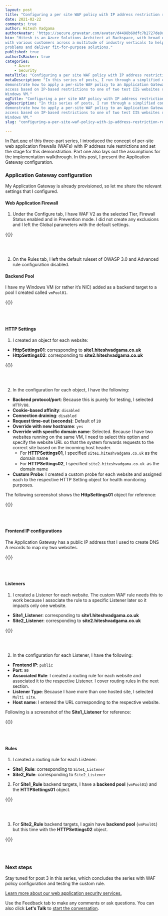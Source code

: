 ```yaml
---
layout: post
title: "Configuring a per site WAF policy with IP address restriction rules: Part two"
date: 2021-02-22
comments: true
author: Hitesh Vadgama
authorAvatar: 'https://secure.gravatar.com/avatar/d4498b60dfc7b2727de0dd451c67df5b'
bio: "Hitesh is an Azure Solutions Architect at Rackspace, with broad experience working
with various customers across a multitude of industry verticals to help solve technical
problems and deliver fit-for-purpose solutions."
published: true
authorIsRacker: true
categories:
    - Azure
    - Security
metaTitle: "Configuring a per site WAF policy with IP address restriction rules: Part two"
metaDescription: "In this series of posts, I run through a simplified configuration to
demonstrate how to apply a per-site WAF policy to an Application Gateway to control inbound
access based on IP-based restrictions to one of two test IIS websites running on a single
Windows VM."
ogTitle: "Configuring a per site WAF policy with IP address restriction rules: Part two"
ogDescription: "In this series of posts, I run through a simplified configuration to
demonstrate how to apply a per-site WAF policy to an Application Gateway to control inbound
access based on IP-based restrictions to one of two test IIS websites running on a single
Windows VM."
slug: "configuring-a-per-site-waf-policy-with-ip-address-restriction-rules-part-two"

---
```


In [Part one](https://docs.rackspace.com/blog/configuring-a-per-site-waf-policy-with-ip-address-restriction-rules-part-one/)
of this three-part series, I introduced the concept of per-site web application firewalls
(WAFs) with IP address rule restrictions and set the stage for this demonstration. Part one
also lays out the assumptions for the implementation walkthrough. In this post, I present
the Application Gateway configuration.

<!--more-->

### Application Gateway configuration

My Application Gateway is already provisioned, so let me share the relevant settings that
I configured.

#### Web Application Firewall 

1. Under the Configure tab, I have WAF V2 as the selected Tier, Firewall Status enabled
   and in Prevention mode. I did not create any exclusions and I left the Global parameters
   with the default settings. 
 
{{<img src="Picture2.png" title="" alt="">}}

<br>
</br>

2. On the Rules tab, I left the default ruleset of OWASP 3.0 and Advanced rule
   configuration disabled. 

#### Backend Pool

I have my Windows VM (or rather it’s NIC) added as a backend target to a pool I created
called `vmPool01`.

{{<img src="Picture3.png" title="" alt="">}}

<br>
</br>

#### HTTP Settings

1. I created an object for each website:

- **HttpSettings01**: corresponding to **site1.hiteshvadgama.co.uk**
- **HttpSettings02**: corresponding to **site2.hiteshvadgama.co.uk**

{{<img src="Picture4.png" title="" alt="">}}

<br>
</br>

2. In the configuration for each object, I have the following:

- **Backend protocol/port**: Because this is purely for testing, I selected `HTTP/80`.
- **Cookie-based affinity**: `disabled`
- **Connection draining**: `disabled`
- **Request time-out (seconds)**: Default of `20`
- **Override with new hostname**: `yes`
- **Override with specific domain name**: Selected. Because I have two websites running on
  the same VM, I need to select this option and specify the website URL so that the system
  forwards requests to the correct site based on the incoming host header.
   - For **HTTPSettings01**, I specified `site1.hiteshvadgama.co.uk` as the domain name
   - For **HTTPSettings02**, I specified `site2.hiteshvadgama.co.uk `as the domain name
- **Custom Probe**: I created a custom probe for each website and assigned each to the
  respective HTTP Setting object for health monitoring purposes.

The following screenshot shows the **HttpSettings01** object for reference:

{{<img src="Picture5.png" title="" alt="">}}

<br>
</br>

#### Frontend IP configurations

The Application Gateway has a public IP address that I used to create DNS A records to map
my two websites.

{{<img src="Picture6.png" title="" alt="">}}

<br>
</br>

#### Listeners

1. I created a Listener for each website. The custom WAF rule needs this to work because I
   associate the rule to a specific Listener later so it impacts only one website.

- **Site1_Listener**: corresponding to **site1.hiteshvadgama.co.uk**
- **Site2_Listener**: corresponding to **site2.hiteshvadgama.co.uk**

{{<img src="Picture7.png" title="" alt="">}}

<br>
</br>
 
2. In the configuration for each Listener, I have the following:

- **Frontend IP**: `public`
- **Port**: `80`
- **Associated Rule**: I created a routing rule for each website and associated it to the
  respective Listener. I cover routing rules in the next section.
- **Listener Type**: Because I have more than one hosted site, I selected `Multi site`.
- **Host name**: I entered the URL corresponding to the respective website.

Following is a screenshot of the **Site1_Listener** for reference:

{{<img src="Picture8.png" title="" alt="">}}

<br>
</br>

#### Rules

1. I created a routing rule for each Listener:

- **Site1_Rule**: corresponding to `Site1_Listener`
- **Site2_Rule**: corresponding to `Site2_Listener`

2. For **Site1_Rule** backend targets, I have a **backend pool** (`vmPool01`) and the
   **HTTPSettings01** object.

{{<img src="Picture9.png" title="" alt="">}}

<br>
</br>

3. For **Site2_Rule** backend targets, I again have **backend pool** (`vmPool01`) but this
   time with the **HTTPSettings02** object.
   
{{<img src="Picture10.png" title="" alt="">}}

<br>
</br>

### Next steps

Stay tuned for post 3 in this series, which concludes the series with WAF policy
configuration and testing the custom rule.

<a class="cta blue" id="cta" href="https://www.rackspace.com/security/application-security">Learn more about our web application security services.</a>

Use the Feedback tab to make any comments or ask questions. You can also click
**Let's Talk** to [start the conversation](https://www.rackspace.com/).

